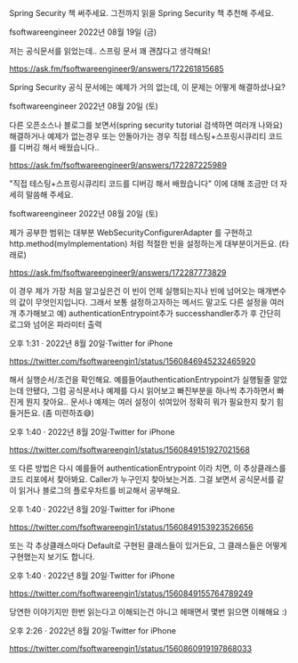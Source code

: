 Spring Security 책 써주세요. 그전까지 읽을 Spring Security 책 추천해 주세요.

fsoftwareengineer
2022년 08월 19일 (금)

저는 공식문서를 읽었는데.. 스프링 문서 꽤 괜찮다고 생각해요!

https://ask.fm/fsoftwareengineer9/answers/172261815685

Spring Security 공식 문서에는 예제가 거의 없는데, 이 문제는 어떻게 해결하셨나요?

fsoftwareengineer
2022년 08월 20일 (토)

다른 오픈소스나 블로그를 보면서(spring security tutorial 검색하면 여러개 나와요) 해결하거나 예제가 없는경우 또는 안돌아가는 경우 직접 테스팅+스프링시큐리티 코드를 디버깅 해서 배웠습니다..

https://ask.fm/fsoftwareengineer9/answers/172287225989

"직접 테스팅+스프링시큐리티 코드를 디버깅 해서 배웠습니다" 이에 대해 조금만 더 자세히 말씀해 주세요.

fsoftwareengineer
2022년 08월 20일 (토)

제가 공부한 범위는 대부분 WebSecurityConfigurerAdapter 를 구현하고 http.method(myImplementation) 처럼 적절한 빈을 설정하는게 대부분이거든요. (타래로)

https://ask.fm/fsoftwareengineer9/answers/172287773829

이 경우 제가 가장 처음 알고싶은건 이 빈이 언제 실행되는지나 빈에 넘어오는 매개변수의 값이 무엇인지입니다. 
그래서 보통 설정하고자하는 메서드 말고도 다른 설정을 여러개 추가해보고 예) authenticationEntrypoint추가 successhandler추가 후 간단히 로그와 넘어온 파라미터 출력

오후 1:31 · 2022년 8월 20일·Twitter for iPhone

https://twitter.com/fsoftwareengin1/status/1560846945232465920

해서 실행순서/조건을 확인해요. 예를들어authenticationEntrypoint가 실행될줄 알았는데 안됐다, 그럼 공식문서나 예제를 다시 읽어보고 빠진부분을 하나씩 추가하면서 빠진게 뭔지 찾아요.. 문서나 예제는 여러 설정이 섞여있어 정확히 뭐가 필요한지 찾기 힘들거든요. (좀 미련하죠😅)

오후 1:40 · 2022년 8월 20일·Twitter for iPhone

https://twitter.com/fsoftwareengin1/status/1560849151927021568

또 다른 방법은 다시 예를들어 authenticationEntrypoint 이라 치면, 이 추상클래스를 코드 리포에서 찾아봐요. Caller가 누구인지 찾아보는거죠. 그걸 보면서 공식문서를 같이 읽거나 블로그의 플로우차트를 비교해서 공부해요.

오후 1:40 · 2022년 8월 20일·Twitter for iPhone

https://twitter.com/fsoftwareengin1/status/1560849153923526656

또는 각 추상클래스마다 Default로 구현된 클래스들이 있거든요, 그 클래스들은 어떻게 구현했는지 보기도 합니다.

오후 1:40 · 2022년 8월 20일·Twitter for iPhone

https://twitter.com/fsoftwareengin1/status/1560849155764789249

당연한 이야기지만 한번 읽는다고 이해되는건 아니고 헤매면서 몇번 읽으면 이해해요 :)

오후 2:26 · 2022년 8월 20일·Twitter for iPhone

https://twitter.com/fsoftwareengin1/status/1560860919197868033

